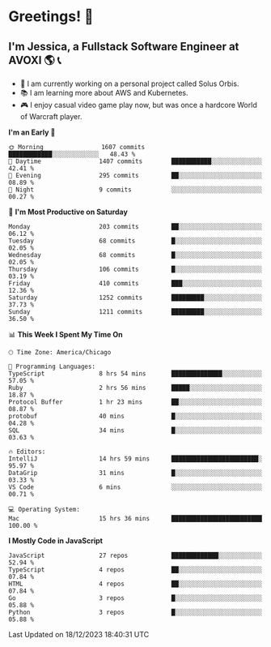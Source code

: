 # Greetings! 🧠

## I'm Jessica, a Fullstack Software Engineer at AVOXI 🌎 📞

- 🌟 I am currently working on a personal project called Solus Orbis.
- 📚 I am learning more about AWS and Kubernetes.
- 🎮 I enjoy casual video game play now, but was once a hardcore World of Warcraft player.

<!--START_SECTION:waka-->
**I'm an Early 🐤** 

```text
🌞 Morning                1607 commits        ████████████░░░░░░░░░░░░░   48.43 % 
🌆 Daytime                1407 commits        ███████████░░░░░░░░░░░░░░   42.41 % 
🌃 Evening                295 commits         ██░░░░░░░░░░░░░░░░░░░░░░░   08.89 % 
🌙 Night                  9 commits           ░░░░░░░░░░░░░░░░░░░░░░░░░   00.27 % 
```
📅 **I'm Most Productive on Saturday** 

```text
Monday                   203 commits         ██░░░░░░░░░░░░░░░░░░░░░░░   06.12 % 
Tuesday                  68 commits          █░░░░░░░░░░░░░░░░░░░░░░░░   02.05 % 
Wednesday                68 commits          █░░░░░░░░░░░░░░░░░░░░░░░░   02.05 % 
Thursday                 106 commits         █░░░░░░░░░░░░░░░░░░░░░░░░   03.19 % 
Friday                   410 commits         ███░░░░░░░░░░░░░░░░░░░░░░   12.36 % 
Saturday                 1252 commits        █████████░░░░░░░░░░░░░░░░   37.73 % 
Sunday                   1211 commits        █████████░░░░░░░░░░░░░░░░   36.50 % 
```


📊 **This Week I Spent My Time On** 

```text
🕑︎ Time Zone: America/Chicago

💬 Programming Languages: 
TypeScript               8 hrs 54 mins       ██████████████░░░░░░░░░░░   57.05 % 
Ruby                     2 hrs 56 mins       █████░░░░░░░░░░░░░░░░░░░░   18.87 % 
Protocol Buffer          1 hr 23 mins        ██░░░░░░░░░░░░░░░░░░░░░░░   08.87 % 
protobuf                 40 mins             █░░░░░░░░░░░░░░░░░░░░░░░░   04.28 % 
SQL                      34 mins             █░░░░░░░░░░░░░░░░░░░░░░░░   03.63 % 

🔥 Editors: 
IntelliJ                 14 hrs 59 mins      ████████████████████████░   95.97 % 
DataGrip                 31 mins             █░░░░░░░░░░░░░░░░░░░░░░░░   03.33 % 
VS Code                  6 mins              ░░░░░░░░░░░░░░░░░░░░░░░░░   00.71 % 

💻 Operating System: 
Mac                      15 hrs 36 mins      █████████████████████████   100.00 % 
```

**I Mostly Code in JavaScript** 

```text
JavaScript               27 repos            █████████████░░░░░░░░░░░░   52.94 % 
TypeScript               4 repos             ██░░░░░░░░░░░░░░░░░░░░░░░   07.84 % 
HTML                     4 repos             ██░░░░░░░░░░░░░░░░░░░░░░░   07.84 % 
Go                       3 repos             █░░░░░░░░░░░░░░░░░░░░░░░░   05.88 % 
Python                   3 repos             █░░░░░░░░░░░░░░░░░░░░░░░░   05.88 % 
```




 Last Updated on 18/12/2023 18:40:31 UTC
<!--END_SECTION:waka-->

<!--
**jessikuh/jessikuh** is a ✨ _special_ ✨ repository because its `README.md` (this file) appears on your GitHub profile.

Here are some ideas to get you started:

- 🔭 I’m currently working on ...
- 🌱 I’m currently learning ...
- 👯 I’m looking to collaborate on ...
- 🤔 I’m looking for help with ...
- 💬 Ask me about ...
- 📫 How to reach me: ...
- 😄 Pronouns: ...
- ⚡ Fun fact: ...
-->
